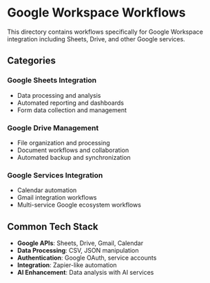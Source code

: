 # Google Workspace Workflows

This directory contains workflows specifically for Google Workspace integration including Sheets, Drive, and other Google services.

## Categories

### Google Sheets Integration
- Data processing and analysis
- Automated reporting and dashboards
- Form data collection and management

### Google Drive Management
- File organization and processing
- Document workflows and collaboration
- Automated backup and synchronization

### Google Services Integration
- Calendar automation
- Gmail integration workflows
- Multi-service Google ecosystem workflows

## Common Tech Stack
- **Google APIs**: Sheets, Drive, Gmail, Calendar
- **Data Processing**: CSV, JSON manipulation
- **Authentication**: Google OAuth, service accounts
- **Integration**: Zapier-like automation
- **AI Enhancement**: Data analysis with AI services
